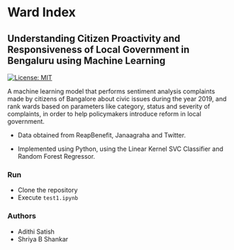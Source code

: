 # Ward Index 
## Understanding Citizen Proactivity and Responsiveness of Local Government in Bengaluru using Machine Learning
[![License: MIT](https://img.shields.io/badge/License-MIT-yellow.svg)](https://opensource.org/licenses/MIT)


A machine learning model that performs sentiment analysis complaints made by citizens of Bangalore about civic issues during the year 2019, and rank wards based on parameters like category, status and severity of complaints, in order to help policymakers introduce reform in local government. 

   - Data obtained from ReapBenefit, Janaagraha and Twitter.

   - Implemented using Python, using the Linear Kernel SVC Classifier and Random Forest Regressor.

### Run
- Clone the repository
- Execute  ```test1.ipynb```

### Authors
- Adithi Satish
- Shriya B Shankar
